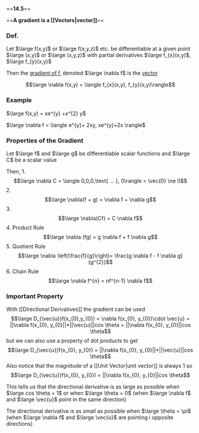 ==**14.5**==

==**A gradient is a [[Vectors|vector]]**==

### Def.

Let $\large f(x,y)$ or $\large f(x,y,z)$  etc.  be differentiable at a given point $\large (x,y)$  or $\large (x,y,z)$ 
with partial derivatives $\large f_{x}(x,y)$, $\large f_{y}(x,y)$

Then the <u>gradient of f</u>, denoted $\large \nabla f$ is the <u>vector</u> 

$$\large \nabla f(x,y) = \langle f_{x}(x,y), f_{y}(x,y)\rangle$$
### Example

$\large f(x,y) = xe^{y} +x^{2} y$

$\large \nabla f = \langle e^{y}+ 2xy, xe^{y}+2x \rangle$

### Properties of the Gradient

Let $\large f$ and $\large g$ be  differentiable scalar functions and $\large C$ be a scalar value

Then,
1. 
	$$\large \nabla C = \langle 0,0,0,\text{ ... }, 0\rangle = \vec{0} \ne 0$$
2. 
	$$\large \nabla(f + g) = \nabla f + \nabla g$$
3. 
	$$\large \nabla(Cf) = C \nabla f$$
4.  Product Rule
	$$\large \nabla (fg) = g \nabla f + f \nabla g$$
5.   Quotient Rule
	$$\large \nabla \left(\frac{f}{g}\right)= \frac{g \nabla f - f \nabla g}{g^{2}}$$
6.  Chain Rule
	$$\large \nabla f^{n} = nf^{n-1} \nabla f$$

### Important Property
With [[Directional Derivatives]] the gradient can be used
$$\large D_{\vec{u}}f(x_{0},y_{0}) = \nabla f(x_{0}, y_{0})\cdot \vec{u} = ||\nabla f(x_{0}, y_{0}||*||\vec{u}||cos \theta = ||\nabla f(x_{0}, y_{0}||cos \theta$$
but we can also use a property of dot products to get
$$\large D_{\vec{u}}f(x_{0}, y_{0})  = ||\nabla f(x_{0}, y_{0}||*||\vec{u}||cos \theta$$
Also notice that the magnitude of a [[Unit Vector|unit vector]] is always 1 so
$$\large D_{\vec{u}}f(x_{0}, y_{0})  = ||\nabla f(x_{0}, y_{0}||cos \theta$$

This tells us that the directional derivative is as large as possible when $\large cos \theta = 1$ or when $\large \theta = 0$ (when $\large \nabla f$ and $\large \vec{u}$ point in the same direction)

The directional derivative is as small as possible when $\large \theta = \pi$ (when $\large \nabla f$ and $\large \vec{u}$ are pointing i opposite directions) 

